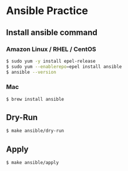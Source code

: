 # Ansible Practice

## Install ansible command

### Amazon Linux / RHEL / CentOS
```bash
$ sudo yum -y install epel-release
$ sudo yum --enablerepo=epel install ansible
$ ansible --version
```

### Mac

```bash
$ brew install ansible
```

## Dry-Run

```bash
$ make ansible/dry-run
```

## Apply
```bash
$ make ansible/apply
```